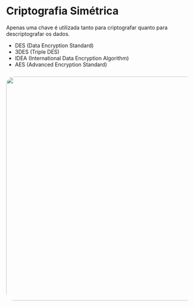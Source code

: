 # Criptografia Simétrica

Apenas uma chave é utilizada tanto para criptografar quanto para descriptografar os dados.

<div>

- DES (Data Encryption Standard)
- 3DES (Triple DES)
- IDEA (International Data Encryption Algorithm)
- AES (Advanced Encryption Standard)
</div>

<div v-click>
<Image src="criptografia-simetrica.png" width="600" style="margin:0 auto;border-radius:20px;margin-top:10px" />
</div>